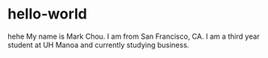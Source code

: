 # hello-world
hehe
My name is Mark Chou. I am from San Francisco, CA. I am a third year student at UH Manoa and currently studying business.  

